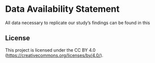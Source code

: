 # Data Availability Statement
All data necessary to replicate our study’s findings can be found in this 

## License
This project is licensed under the CC BY 4.0 (https://creativecommons.org/licenses/by/4.0/).
